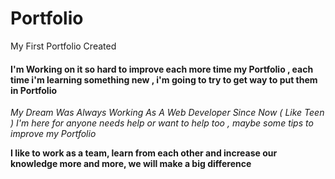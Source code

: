 # Portfolio
 My First Portfolio Created 

#### I'm Working on it so hard to improve each more time my Portfolio , each time i'm learning something new , i'm going to try to get way to put them in Portfolio
*My Dream Was Always Working As A Web Developer Since Now ( Like Teen )*
*I'm here for anyone needs help or want to help too , maybe some tips to improve my Portfolio*


__I like to work as a team, learn from each other and increase our knowledge more and more, we will make a big  difference__
